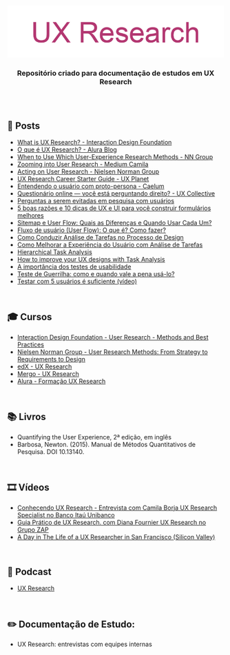 <div align="center">
 
 ![UX Research Header Readme](images/ux-research.png)

  ### **Repositório criado para documentação de estudos em UX Research**
</div>
<br><br>

## 📰 Posts

+ [What is UX Research? - Interaction Design Foundation](https://www.interaction-design.org/literature/topics/ux-research)
+ [O que é UX Research? - Alura Blog](https://www.alura.com.br/artigos/o-que-e-ux-research)
+ [When to Use Which User-Experience Research Methods - NN Group](https://www.nngroup.com/articles/which-ux-research-methods/)
+ [Zooming into User Research - Medium Camila](https://medium.com/@camila.brj)
+ [Acting on User Research - Nielsen Norman Group](https://www.nngroup.com/articles/acting-on-user-research/)
+ [UX Research Career Starter Guide - UX Planet](https://uxplanet.org/ux-research-career-starter-guide-80dafda0a601)
+ [Entendendo o usuário com proto-persona - Caelum](https://blog.caelum.com.br/entendendo-usuario-proto-persona/)
+ [Questionário online — você está perguntando direito? - UX Collective](https://brasil.uxdesign.cc/question%C3%A1rio-online-voc%C3%AA-est%C3%A1-perguntando-direito-77e4be8a89f5)
+ [Perguntas a serem evitadas em pesquisa com usuários](https://uxdesign.blog.br/perguntas-a-evitar-em-pesquisas-com-usuarios-8ae93a205264)
+ [5 boas razões e 10 dicas de UX e UI para você construir formulários melhores](https://coletivoux.com/5-razoes-e-10-dicas-para-melhorar-seus-formularios-web-e-mobile-f6ba68ff0d4)
+ [Sitemap e User Flow: Quais as Diferenças e Quando Usar Cada Um?](http://designr.com.br/sitemap-e-user-flow-quais-as-diferencas-e-quando-usar-cada-um/)
+ [Fluxo de usuário (User Flow): O que é? Como fazer?](https://medium.com/7bits/fluxo-de-usu%C3%A1rio-user-flow-o-que-%C3%A9-como-fazer-79d965872534)
+ [Como Conduzir Análise de Tarefas no Processo de Design](http://designr.com.br/como-conduzir-analise-de-tarefas-no-processo-de-design/)
+ [Como Melhorar a Experiência do Usuário com Análise de Tarefas](http://designr.com.br/como-melhorar-experiencia-do-usuario-com-analise-de-tarefas/)
+ [Hierarchical Task Analysis](https://www.uxmatters.com/mt/archives/2010/02/hierarchical-task-analysis.php)
+ [How to improve your UX designs with Task Analysis](https://www.interaction-design.org/literature/article/task-analysis-a-ux-designer-s-best-friend)
+ [A importância dos testes de usabilidade](https://coletivoux.com/a-import%C3%A2ncia-dos-testes-de-usabilidade-2a2fcc1e5906)
+ [Teste de Guerrilha: como e quando vale a pena usá-lo?](https://medium.com/badaroux/teste-de-guerrilha-como-e-quando-vale-a-pena-us%C3%A1-lo-3d7458d4467c)
+ [Testar com 5 usuários é suficiente (vídeo)](https://brasil.uxdesign.cc/testar-com-5-usu%C3%A1rios-%C3%A9-suficiente-v%C3%ADdeo-8efea92d0caa)

<br>

## 🎓 Cursos

+ [Interaction Design Foundation - User Research - Methods and Best Practices](https://www.interaction-design.org/courses/user-research-methods-and-best-practices)
+ [Nielsen Norman Group - User Research Methods: From Strategy to Requirements to Design](https://www.nngroup.com/courses/research-beyond-user-testing/)
+ [edX - UX Research](https://www.edx.org/course/ux-research)
+ [Mergo - UX Research](https://www.mergo.com.br/ux-research/)
+ [Alura - Formação UX Research](https://www.alura.com.br/formacao-ux-research)

<br>

## 📚 Livros

+ Quantifying the User Experience, 2ª edição, em inglês
+ Barbosa, Newton. (2015). Manual de Métodos Quantitativos de Pesquisa. DOI 10.13140.


<br>

## 🎞️ Vídeos

+ [Conhecendo UX Research - Entrevista com Camila Borja UX Research Specialist no Banco Itaú Unibanco](https://www.youtube.com/watch?v=82V4cpzDlw0&ab_channel=DesignTeam)
+ [Guia Prático de UX Research. com Diana Fournier UX Research no Grupo ZAP](https://www.youtube.com/watch?v=C6urHjGxRE4&ab_channel=Xlab)
+ [A Day in The Life of a UX Researcher in San Francisco (Silicon Valley)](https://www.youtube.com/watch?v=6xO4ltetSZE&ab_channel=KevinLiang)

<br>

## 🎤 Podcast

+ [UX Research](https://cursos.alura.com.br/hipsterstech-ux-research-hipsters-185-a377)

<br>

## ✏️ Documentação de Estudo:

+ UX Research: entrevistas com equipes internas
